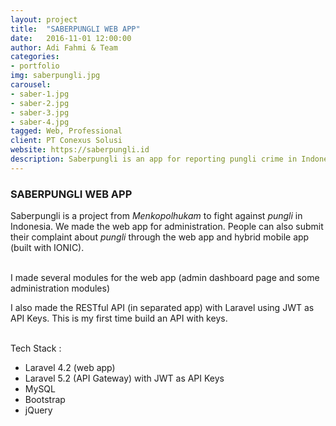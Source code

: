 ```yaml
---
layout: project
title:  "SABERPUNGLI WEB APP"
date:   2016-11-01 12:00:00
author: Adi Fahmi & Team
categories:
- portfolio
img: saberpungli.jpg
carousel:
- saber-1.jpg
- saber-2.jpg
- saber-3.jpg
- saber-4.jpg
tagged: Web, Professional
client: PT Conexus Solusi
website: https://saberpungli.id
description: Saberpungli is an app for reporting pungli crime in Indonesia
---
```

<h3>SABERPUNGLI WEB APP</h3>

<p>Saberpungli is a project from <em>Menkopolhukam</em> to fight against <em>pungli</em> in Indonesia. We made the web app for administration. People can also submit their complaint about&nbsp;<em>pungli</em> through the web app and hybrid mobile app (built with IONIC).<br><br>
  
<p>I made several modules for the web app (admin dashboard page and some administration modules)</p>
<p>I also made the RESTful API (in separated app) with Laravel using JWT as API Keys. This is my first time build an API with keys.</p>

<p><br /> Tech Stack :</p>
<ul>
    <li>Laravel 4.2 (web app)</li>
    <li>Laravel 5.2 (API Gateway) with JWT as API Keys</li>
    <li>MySQL</li>
    <li>Bootstrap</li>
    <li>jQuery</li>
</ul>
